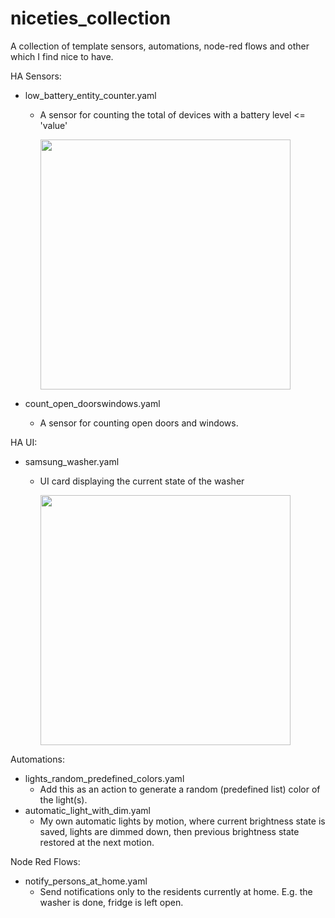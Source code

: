 # niceties_collection
A collection of template sensors, automations, node-red flows and other which I find nice to have.


HA Sensors:
* low_battery_entity_counter.yaml
  * A sensor for counting the total of devices with a battery level <= 'value'
  
    <img src="https://user-images.githubusercontent.com/58105460/214123126-746e9f91-c854-4520-be31-f5948f00adf3.png" width="400">
    
* count_open_doorswindows.yaml
  * A sensor for counting open doors and windows.



HA UI:
* samsung_washer.yaml
  * UI card displaying the current state of the washer
  
    <img src="https://user-images.githubusercontent.com/58105460/214364246-2f30003d-8cb7-4bef-a085-502dc491e809.png" width="400">
    
Automations:
* lights_random_predefined_colors.yaml
  * Add this as an action to generate a random (predefined list) color of the light(s).
* automatic_light_with_dim.yaml
  * My own automatic lights by motion, where current brightness state is saved, lights are dimmed down, then previous brightness state restored at the next motion.

Node Red Flows:
* notify_persons_at_home.yaml
  * Send notifications only to the residents currently at home. E.g. the washer is done, fridge is left open.
